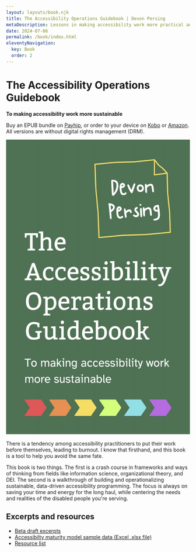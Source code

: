 ```yaml
---
layout: layouts/book.njk
title: The Accessibility Operations Guidebook | Devon Persing
metaDescription: Lessons in making accessibility work more practical and sustainable for you and your organization.
date: 2024-07-06
permalink: /book/index.html
eleventyNavigation:
  key: Book
  order: 2
---
```


# The Accessibility Operations Guidebook

**To making accessibility work more sustainable**

Buy an EPUB bundle on [Payhip](https://payhip.com/b/OSyLt), or order to your device on [Kobo](https://www.kobo.com/us/en/ebook/the-accessibility-operations-guidebook) or [Amazon](https://www.amazon.com/dp/B0DK7SWKTB). All versions are without digital rights management (DRM).

<img class="bookcover" alt="Cover art for the book, showing white text on a green background. The author's name is applied with a sticky note." src="/static/img/toag_cover.jpg" />

There is a tendency among accessibility practitioners to put their work before themselves, leading to burnout. I know that firsthand, and this book is a tool to help you avoid the same fate.

This book is two things. The first is a crash course in frameworks and ways of thinking from fields like information science, organizational theory, and DEI. The second is a walkthrough of building and operationalizing sustainable, data-driven accessibility programming. The focus is always on saving your time and energy for the long haul, while centering the needs and realities of the disabled people you're serving.

## Excerpts and resources

- [Beta draft excerpts](/posts/book-excerpts/)
- [Accessibilty maturity model sample data (Excel .xlsx file)](/static/files/A11yMaturityTemplate_CaseStudySample.xlsx)
- [Resource list](/posts/book-resources/)